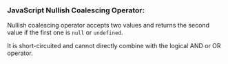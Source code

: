<h3>JavaScript Nullish Coalescing Operator:</h3>

Nullish coalescing operator accepts two values and returns the second value if the first one is `null` or `undefined`.

It is short-circuited and cannot directly combine with the logical AND or OR operator.